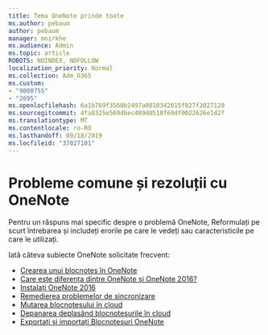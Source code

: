 ```yaml
---
title: Tema OneNote prinde toate
ms.author: pebaum
author: pebaum
manager: mnirkhe
ms.audience: Admin
ms.topic: article
ROBOTS: NOINDEX, NOFOLLOW
localization_priority: Normal
ms.collection: Adm_O365
ms.custom:
- "9000755"
- "2695"
ms.openlocfilehash: 6a1b769f3560b2497a0010342015f027f2027120
ms.sourcegitcommit: 4fa8325e569dbec489d0518f69df0022626e1d2f
ms.translationtype: MT
ms.contentlocale: ro-RO
ms.lasthandoff: 09/18/2019
ms.locfileid: "37027101"
---
```

# <a name="common-issues-and-resolutions-with-onenote"></a>Probleme comune și rezoluții cu OneNote

Pentru un răspuns mai specific despre o problemă OneNote, Reformulați pe scurt întrebarea și includeți erorile pe care le vedeți sau caracteristicile pe care le utilizați.

Iată câteva subiecte OneNote solicitate frecvent:

- [Crearea unui blocnotes în OneNote](https://support.office.com/article/create-a-notebook-in-onenote-6be33cf9-f7c3-4421-9d74-469a259952d3)
- [Care este diferența dintre OneNote și OneNote 2016?](https://support.office.com/article/a624e692-b78b-4c09-b07f-46181958118f)
- [Instalați OneNote 2016](https://support.office.com/article/c08068d8-b517-4464-9ff2-132cb9c45c08)
- [Remedierea problemelor de sincronizare](https://support.office.com/article/299495ef-66d1-448f-90c1-b785a6968d45)
- [Mutarea blocnotesului în cloud](https://support.office.com/article/d5c28b91-7b9c-45be-8f0c-529bdbba019a)
- [Depanarea deplasând blocnotesurile în cloud](https://support.office.com/article/70528107-11dc-4f3f-b695-b150059dfd78)
- [Exportați și importați Blocnotesuri OneNote](https://support.office.com/article/a4b60da5-8f33-464e-b1ba-b95ce540f309)
